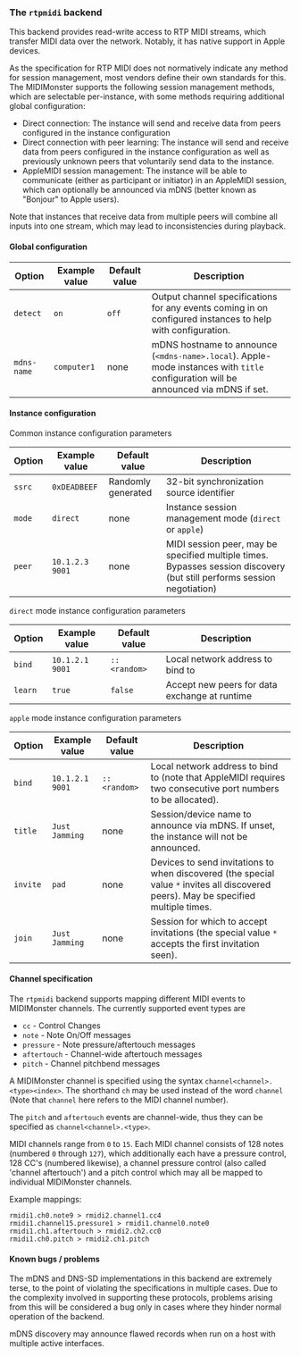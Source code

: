 ### The `rtpmidi` backend

This backend provides read-write access to RTP MIDI streams, which transfer MIDI data
over the network. Notably, it has native support in Apple devices.

As the specification for RTP MIDI does not normatively indicate any method
for session management, most vendors define their own standards for this.
The MIDIMonster supports the following session management methods, which are
selectable per-instance, with some methods requiring additional global configuration:

* Direct connection: The instance will send and receive data from peers configured in the
	instance configuration
* Direct connection with peer learning: The instance will send and receive data from peers
	configured in the instance configuration as well as previously unknown peers that
	voluntarily send data to the instance.
* AppleMIDI session management: The instance will be able to communicate (either as participant
	or initiator) in an AppleMIDI session, which can optionally be announced via mDNS (better
	known as "Bonjour" to Apple users).

Note that instances that receive data from multiple peers will combine all inputs into one
stream, which may lead to inconsistencies during playback.

#### Global configuration

| Option	| Example value		| Default value 	| Description		|
|---------------|-----------------------|-----------------------|-----------------------|
| `detect`      | `on`                  | `off`                 | Output channel specifications for any events coming in on configured instances to help with configuration. |
| `mdns-name`	| `computer1`		| none			| mDNS hostname to announce (`<mdns-name>.local`). Apple-mode instances with `title` configuration will be announced via mDNS if set. |

#### Instance configuration

Common instance configuration parameters

| Option	| Example value		| Default value 	| Description		|
|---------------|-----------------------|-----------------------|-----------------------|
| `ssrc`	| `0xDEADBEEF`		| Randomly generated	| 32-bit synchronization source identifier |
| `mode`	| `direct`		| none			| Instance session management mode (`direct` or `apple`) |
| `peer`	| `10.1.2.3 9001`	| none			| MIDI session peer, may be specified multiple times. Bypasses session discovery (but still performs session negotiation) |

`direct` mode instance configuration parameters

| Option	| Example value		| Default value 	| Description		|
|---------------|-----------------------|-----------------------|-----------------------|
| `bind`	| `10.1.2.1 9001`	| `:: <random>`		| Local network address to bind to | 
| `learn`	| `true`		| `false`		| Accept new peers for data exchange at runtime |

`apple` mode instance configuration parameters

| Option	| Example value		| Default value 	| Description		|
|---------------|-----------------------|-----------------------|-----------------------|
| `bind`	| `10.1.2.1 9001`	| `:: <random>`		| Local network address to bind to (note that AppleMIDI requires two consecutive port numbers to be allocated). |
| `title`	| `Just Jamming`	| none			| Session/device name to announce via mDNS. If unset, the instance will not be announced. |
| `invite`	| `pad`			| none			| Devices to send invitations to when discovered (the special value `*` invites all discovered peers). May be specified multiple times. |
| `join`	| `Just Jamming`	| none			| Session for which to accept invitations (the special value `*` accepts the first invitation seen). |

#### Channel specification

The `rtpmidi` backend supports mapping different MIDI events to MIDIMonster channels. The currently supported event types are

* `cc` - Control Changes
* `note` - Note On/Off messages
* `pressure` - Note pressure/aftertouch messages
* `aftertouch` - Channel-wide aftertouch messages
* `pitch` - Channel pitchbend messages

A MIDIMonster channel is specified using the syntax `channel<channel>.<type><index>`. The shorthand `ch` may be
used instead of the word `channel` (Note that `channel` here refers to the MIDI channel number).

The `pitch` and `aftertouch` events are channel-wide, thus they can be specified as `channel<channel>.<type>`.

MIDI channels range from `0` to `15`. Each MIDI channel consists of 128 notes (numbered `0` through `127`), which
additionally each have a pressure control, 128 CC's (numbered likewise), a channel pressure control (also called
'channel aftertouch') and a pitch control which may all be mapped to individual MIDIMonster channels.

Example mappings:

```
rmidi1.ch0.note9 > rmidi2.channel1.cc4
rmidi1.channel15.pressure1 > rmidi1.channel0.note0
rmidi1.ch1.aftertouch > rmidi2.ch2.cc0
rmidi1.ch0.pitch > rmidi2.ch1.pitch
```

#### Known bugs / problems

The mDNS and DNS-SD implementations in this backend are extremely terse, to the point of violating the
specifications in multiple cases. Due to the complexity involved in supporting these protocols, problems
arising from this will be considered a bug only in cases where they hinder normal operation of the backend.

mDNS discovery may announce flawed records when run on a host with multiple active interfaces.
